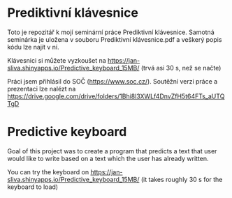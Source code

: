 # Prediktivní klávesnice

Toto je repozitář k mojí seminární práce Prediktivní klávesnice. Samotná seminárka je uložena v souboru Prediktivní klávesnice.pdf a veškerý popis kódu lze najít v ní.

Klávesnici si můžete vyzkoušet na https://jan-sliva.shinyapps.io/Predictive_keyboard_15MB/ (trvá asi 30 s, než se načte)

Práci jsem přihlásil do SOČ (https://www.soc.cz/). Soutěžní verzi práce a prezentaci lze nalézt na https://drive.google.com/drive/folders/1Bhi8l3XWLf4DnvZfH5t64FTs_aUTQTgD

# Predictive keyboard

Goal of this project was to create a program that predicts a text that user would like to write based on a text which the user has already written.

You can try the keyboard on https://jan-sliva.shinyapps.io/Predictive_keyboard_15MB/ (it takes roughly 30 s for the keyboard to load)
